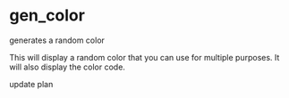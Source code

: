 # gen_color
generates a random color


This will display a random color that you can use for multiple purposes. It will also display the color code.


update plan